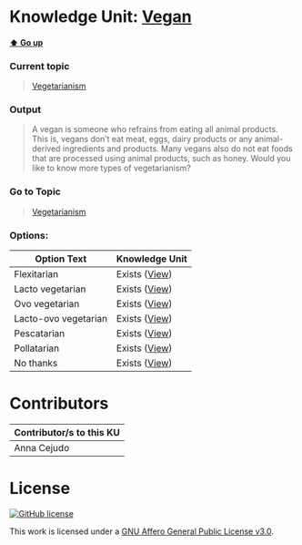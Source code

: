 # Knowledge Unit: [Vegan](../../knowledge_units/vegetarianism/vegan.md)

#### [:arrow_up: Go up](../../topics/vegetarianism.md)
### Current topic
> [Vegetarianism](../../topics/vegetarianism.md)
### Output
> A vegan is someone who refrains from eating all animal products. This is, vegans don’t eat meat, eggs, dairy products or any animal-derived ingredients and products. Many vegans also do not eat foods that are processed using animal products, such as honey. Would you like to know more types of vegetarianism?
### Go to Topic
> [Vegetarianism](../../topics/vegetarianism.md)

### Options: 

| Option Text | Knowledge Unit |
| - | - |  
| Flexitarian  |  Exists ([View](../../knowledge_units/vegetarianism/flexitarian.md))  |  
| Lacto vegetarian  |  Exists ([View](../../knowledge_units/vegetarianism/lacto-vegetarian.md))  |  
| Ovo vegetarian  |  Exists ([View](../../knowledge_units/vegetarianism/ovo-vegetarian.md))  |  
| Lacto-ovo vegetarian  |  Exists ([View](../../knowledge_units/vegetarianism/lacto-ovo-vegetarian.md))  |  
| Pescatarian  |  Exists ([View](../../knowledge_units/vegetarianism/pescatarian.md))  |  
| Pollatarian  |  Exists ([View](../../knowledge_units/vegetarianism/pollatarian.md))  |  
| No thanks  |  Exists ([View](../../knowledge_units/vegetarianism/no-thanks.md))  | 

# Contributors

| Contributor/s to this KU |
| - | 
| Anna Cejudo |

# License
[![GitHub license](https://img.shields.io/github/license/inbrainz/cerebro)](https://github.com/inbrainz/cerebro/blob/master/LICENSE)

This work is licensed under a [GNU Affero General Public License v3.0](https://www.gnu.org/licenses/agpl-3.0.txt).